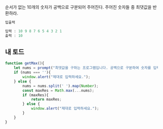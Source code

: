 순서가 없는 10개의 숫자가 공백으로 구분되어 주어진다. 주어진 숫자들 중 최댓값을 반환하라.
```js
입출력

입력 : 10 9 8 7 6 5 4 3 2 1
출력 : 10
```
## 내 토드
```js
function getMax(){
    let nums = prompt("최댓값을 구하는 프로그램입니다. 공백으로 구분하여 숫자를 입력해주세요.");
    if (nums === ''){
        window.alert("제대로 입력하세요.");
    } else {
        nums = nums.split(' ').map(Number);
        const maxRes = Math.max(...nums);
        if (maxRes){
            return maxRes;
        } else {
            window.alert("제대로 입력하세요.");
        }
    }
}
```